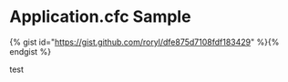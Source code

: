 # Application.cfc Sample

{% gist id="https://gist.github.com/roryl/dfe875d7108fdf183429" %}{% endgist %}

test

